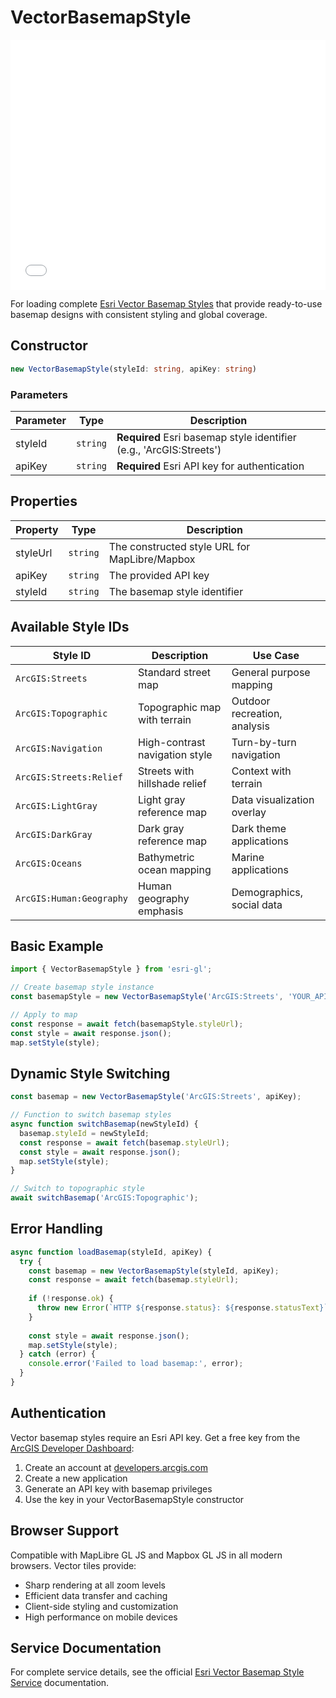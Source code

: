 # VectorBasemapStyle

<iframe src="/examples/minimal-example.html" width="100%" height="400" frameBorder="0" style={{border: '1px solid #ccc', borderRadius: '8px', marginBottom: '20px'}}></iframe>

For loading complete [Esri Vector Basemap Styles](https://developers.arcgis.com/rest/services-reference/enterprise/vector-basemap-style-service.htm) that provide ready-to-use basemap designs with consistent styling and global coverage.

## Constructor

```typescript
new VectorBasemapStyle(styleId: string, apiKey: string)
```

### Parameters

| Parameter | Type | Description |
|-----------|------|-------------|
| styleId | `string` | **Required** Esri basemap style identifier (e.g., 'ArcGIS:Streets') |
| apiKey | `string` | **Required** Esri API key for authentication |

## Properties

| Property | Type | Description |
|----------|------|-------------|
| styleUrl | `string` | The constructed style URL for MapLibre/Mapbox |
| apiKey | `string` | The provided API key |
| styleId | `string` | The basemap style identifier |

## Available Style IDs

| Style ID | Description | Use Case |
|----------|-------------|----------|
| `ArcGIS:Streets` | Standard street map | General purpose mapping |
| `ArcGIS:Topographic` | Topographic map with terrain | Outdoor recreation, analysis |
| `ArcGIS:Navigation` | High-contrast navigation style | Turn-by-turn navigation |
| `ArcGIS:Streets:Relief` | Streets with hillshade relief | Context with terrain |
| `ArcGIS:LightGray` | Light gray reference map | Data visualization overlay |
| `ArcGIS:DarkGray` | Dark gray reference map | Dark theme applications |
| `ArcGIS:Oceans` | Bathymetric ocean mapping | Marine applications |
| `ArcGIS:Human:Geography` | Human geography emphasis | Demographics, social data |

## Basic Example

```typescript
import { VectorBasemapStyle } from 'esri-gl';

// Create basemap style instance
const basemapStyle = new VectorBasemapStyle('ArcGIS:Streets', 'YOUR_API_KEY');

// Apply to map
const response = await fetch(basemapStyle.styleUrl);
const style = await response.json();
map.setStyle(style);
```

## Dynamic Style Switching

```typescript
const basemap = new VectorBasemapStyle('ArcGIS:Streets', apiKey);

// Function to switch basemap styles
async function switchBasemap(newStyleId) {
  basemap.styleId = newStyleId;
  const response = await fetch(basemap.styleUrl);
  const style = await response.json();
  map.setStyle(style);
}

// Switch to topographic style
await switchBasemap('ArcGIS:Topographic');
```

## Error Handling

```typescript
async function loadBasemap(styleId, apiKey) {
  try {
    const basemap = new VectorBasemapStyle(styleId, apiKey);
    const response = await fetch(basemap.styleUrl);
    
    if (!response.ok) {
      throw new Error(`HTTP ${response.status}: ${response.statusText}`);
    }
    
    const style = await response.json();
    map.setStyle(style);
  } catch (error) {
    console.error('Failed to load basemap:', error);
  }
}
```

## Authentication

Vector basemap styles require an Esri API key. Get a free key from the [ArcGIS Developer Dashboard](https://developers.arcgis.com/):

1. Create an account at [developers.arcgis.com](https://developers.arcgis.com/)
2. Create a new application
3. Generate an API key with basemap privileges
4. Use the key in your VectorBasemapStyle constructor

## Browser Support

Compatible with MapLibre GL JS and Mapbox GL JS in all modern browsers. Vector tiles provide:

- Sharp rendering at all zoom levels
- Efficient data transfer and caching
- Client-side styling and customization
- High performance on mobile devices

## Service Documentation

For complete service details, see the official [Esri Vector Basemap Style Service](https://developers.arcgis.com/rest/services-reference/enterprise/vector-basemap-style-service.htm) documentation.